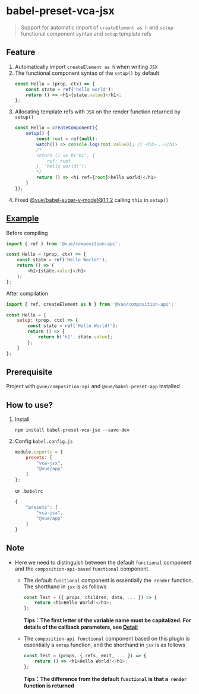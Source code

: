 # babel-preset-vca-jsx
> Support for automatic import of `createElement as h` and `setup` functional component syntax and `setup` template refs

## Feature

1. Automatically import `createElement as h` when writing `JSX`
1. The functional component syntax of the `setup()` by default
    ```javascript
    const Hello = (prop, ctx) => {
        const state = ref('hello world');
        return () => <h1>{state.value}</h1>;
    };
    ```
1. Allocating template refs with `JSX` on the render function returned by `setup()`
    ```javascript
    const Hello = createComponent({
        setup() {
            const root = ref(null);
            watch(() => console.log(root.value)); // <h1>...</h1>
            /*
            return () => h('h1', {
                ref: root
            }, 'hello world!');
            */
            return () => <h1 ref={root}>hello world!</h1>
        }
    });
    ```
1. Fixed [@vue/babel-sugar-v-model@1.1.2](https://github.com/vuejs/jsx/tree/dev/packages/babel-sugar-v-model) calling `this` in `setup()`


## [Example](https://codesandbox.io/s/babel-preset-vca-jsx-example-7k5xs)

Before compiling
```javascript
import { ref } from '@vue/composition-api';

const Hello = (prop, ctx) => {
    const state = ref('Hello World!');
    return () => (
        <h1>{state.value}</h1>
    );
};
```

After compilation
```javascript
import { ref, createElement as h } from '@vue/composition-api';

const Hello = {
    setup: (prop, ctx) => {
        const state = ref('Hello World!');
        return () => {
            return h('h1', state.value);
        };
    }
};
```

## Prerequisite

Project with `@vue/composition-api` and `@vue/babel-preset-app` installed



## How to use?

1. Install

    ```shell
    npm install babel-preset-vca-jsx --save-dev
    ```

1. Config `babel.config.js`

    ```javascript
    module.exports = {
        presets: [
            "vca-jsx",
            "@vue/app"
        ]
    };
    ```

   or `.babelrc`

   ```javascript
   {
       "presets": [
           "vca-jsx",
           "@vue/app"
       ]
   }
   ```

## Note

- Here we need to distinguish between the default `functional` component and the `composition-api-based` `functional` component.

  - The default `functional` component is essentially the` render` function. The shorthand in `jsx` is as follows
    ``` javascript
    const Test = ({ props, children, data, ... }) => {
        return <h1>Hello World!</h1>;
    };
    ```
    **Tips：The first letter of the variable name must be capitalized. For details of the callback parameters, see [Detail](https://cn.vuejs.org/v2/guide/render-function.html#%E5%87%BD%E6%95%B0%E5%BC%8F%E7%BB%84%E4%BB%B6)**

  - The `composition-api functional` component based on this plugin is essentially a `setup` function, and the shorthand in `jsx` is as follows
    ``` javascript
    const Test = (props, { refs, emit, ... }) => {
        return () => <h1>Hello World!</h1>;
    };
    ```
    **Tips：The difference from the default `functional` is that a` render` function is returned**
